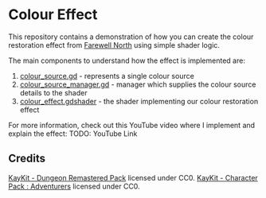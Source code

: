 # Colour Effect

This repository contains a demonstration of how you can create the colour restoration effect from [Farewell North](https://farewell-north.com/links) using simple shader logic.

The main components to understand how the effect is implemented are:

1. [colour_source.gd](./Scripts/colour_source.gd) - represents a single colour source
2. [colour_source_manager.gd](./Scripts/colour_source_manager.gd) - manager which supplies the colour source details to the shader
3. [colour_effect.gdshader](./Shaders/colour_effect.gdshader) - the shader implementing our colour restoration effect

For more information, check out this YouTube video where I implement and explain the effect: TODO: YouTube Link

## Credits

[KayKit - Dungeon Remastered Pack](https://kaylousberg.itch.io/kaykit-dungeon-remastered) licensed under CC0.
[KayKit - Character Pack : Adventurers](https://kaylousberg.itch.io/kaykit-adventurers) licensed under CC0.
